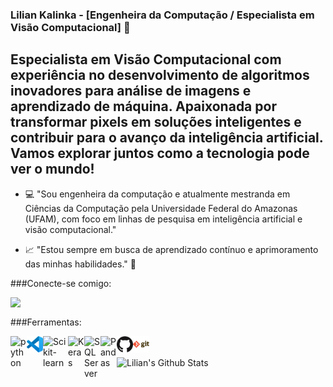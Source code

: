 ### Lilian Kalinka - [Engenheira da Computação / Especialista em Visão Computacional] 👋

## Especialista em Visão Computacional com experiência no desenvolvimento de algoritmos inovadores para análise de imagens e aprendizado de máquina. Apaixonada por transformar pixels em soluções inteligentes e contribuir para o avanço da inteligência artificial. Vamos explorar juntos como a tecnologia pode ver o mundo!



- 💻  "Sou engenheira da computação e atualmente mestranda em Ciências da Computação pela Universidade Federal do Amazonas (UFAM), com foco em linhas de pesquisa em inteligência artificial e visão computacional."  


- 📈 "Estou sempre em busca de aprendizado contínuo e aprimoramento das minhas habilidades." 🤣


###Conecte-se comigo:

[<img align="left"  width="22px" src="https://cdn.jsdelivr.net/npm/simple-icons@3.4.0/icons/linkedin.svg" />](https://www.linkedin.com/in/lilian-kalinka-carvalho-3328a5207)
<br />

###Ferramentas:

<img align="left" alt="python" width="26px" src="https://cdn3.iconfinder.com/data/icons/logos-and-brands-adobe/512/267_Python-512.png" />

<img align="left" alt="visual studio code" width="26px" src="https://raw.githubusercontent.com/github/explore/80688e429a7d4ef2fca1e82350fe8e3517d3494d/topics/visual-studio-code/visual-studio-code.png" />

[<img align="left" alt="Scikit-learn" width="40px" src="https://upload.wikimedia.org/wikipedia/commons/0/05/Scikit_learn_logo_small.svg" />](https://scikit-learn.org/stable/)

<img align="left" alt="Keras" width="26px" src="https://cdn.jsdelivr.net/gh/devicons/devicon@latest/icons/keras/keras-original.svg" />

<img align="left" alt="SQLServer" width="26px" src="https://img.icons8.com/color/2x/microsoft-sql-server.png" />

<img align="left" alt="Pandas" width="26px" src="https://cdn.jsdelivr.net/npm/simple-icons@3.4.0/icons/pandas.svg" />

<img align="left" alt="GitHub" width="26px" src="https://raw.githubusercontent.com/github/explore/78df643247d429f6cc873026c0622819ad797942/topics/github/github.png" />

<img align="left" alt="Git" width="26px" src="https://raw.githubusercontent.com/github/explore/80688e429a7d4ef2fca1e82350fe8e3517d3494d/topics/git/git.png" />

<br />
<br />


<img align="left" alt="Lilian's Github Stats" src="https://github-readme-stats.vercel.app/api?username=kalinkabel&show_icons=true&hide_border=true" />

[linkedin]: https://www.linkedin.com/in/lilian-kalinka-carvalho-3328a5207?lipi=urn%3Ali%3Apage%3Ad_flagship3_profile_view_base_contact_details%3BR7IK5BAHSeGoQ3BlaLbn0A%3D%3D
